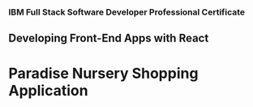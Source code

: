### IBM Full Stack Software Developer Professional Certificate
## Developing Front-End Apps with React
# Paradise Nursery Shopping Application
